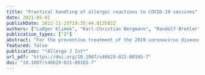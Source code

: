 ```yaml
---
title: "Practical handling of allergic reactions to COVID-19 vaccines"
date: 2021-05-01
publishDate: 2022-11-25T19:35:44.813582Z
authors: ["Ludger Klimek", "Karl-Christian Bergmann", "Randolf Brehler", "Wolfgang Pfützner", "Torsten Zuberbier", "Karin Hartmann", "Thilo Jakob", "Natalija Novak", "Johannes Ring", "Hans Merk", "Eckard Hamelmann", "Tobias Ankermann", "Sebastian Schmidt", "Eva Untersmayr", "Wolfram Hötzenecker", "Erika Jensen-Jarolim", "Knut Brockow", "Vera Mahler", "Margitta Worm"]
publication_types: ["2"]
abstract: "For the preventive treatment of the 2019 coronavirus disease (COVID-19) an unprecedented global research effort studied the safety and efficacy of new vaccine platforms that have not been previously used in humans. Less than one year after the discovery of the severe acute respiratory syndrome coronavirus 2 (SARS-CoV-2) viral sequence, these vaccines were approved for use in the European Union (EU) as well as in numerous other countries and mass vaccination efforts began. The so far in the EU approved mRNA vaccines BNT162b2 and mRNA-1273 are based on similar lipid-based nanoparticle carrier technologies; however, the lipid components differ. Severe allergic reactions and anaphylaxis after COVID-19 vaccination are very rare adverse events but have drawn attention due to potentially lethal outcomes and have triggered a high degree of uncertainty."
featured: false
publication: "*Allergo J Int*"
url_pdf: "https://doi.org/10.1007/s40629-021-00165-7"
doi: "10.1007/s40629-021-00165-7"
---
```


